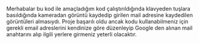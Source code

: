 Merhabalar bu kod ile amaçladığım kod çalıştırıldığında klavyeden tuşlara basıldığında kameradan görüntü kaydedip girilen mail adresine kaydedilen görüntüleri almasıydı. Proje başarılı oldu ancak kodu kullanabilmeniz için gerekli email adreslerini kendinize göre düzenleyip Google den alınan mail anahtarını alıp ilgili yerlere girmeniz yeterli olacaktır.

